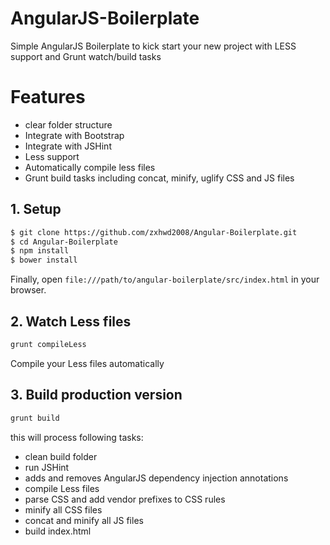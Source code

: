 # AngularJS-Boilerplate
Simple AngularJS Boilerplate to kick start your new project with LESS support and Grunt watch/build tasks

# Features
* clear folder structure
* Integrate with Bootstrap
* Integrate with JSHint
* Less support
* Automatically compile less files
* Grunt build tasks including concat, minify, uglify CSS and JS files

## 1. Setup
```sh
$ git clone https://github.com/zxhwd2008/Angular-Boilerplate.git
$ cd Angular-Boilerplate
$ npm install
$ bower install
```

Finally, open `file:///path/to/angular-boilerplate/src/index.html` in your browser.

## 2. Watch Less files
```bash
grunt compileLess
```
Compile your Less files automatically

## 3. Build production version
```bash
grunt build
```

this will process following tasks:
* clean build folder
* run JSHint
* adds and removes AngularJS dependency injection annotations
* compile Less files
* parse CSS and add vendor prefixes to CSS rules
* minify all CSS files
* concat and minify all JS files
* build index.html

